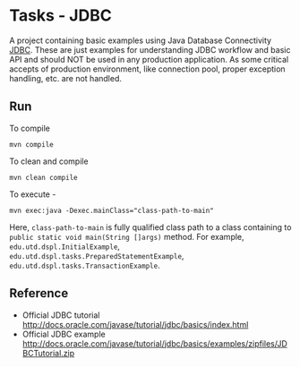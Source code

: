 # Tasks - JDBC 

A project containing basic examples using Java Database Connectivity [JDBC](http://en.wikipedia.org/wiki/Java_Database_Connectivity). 
These are just examples for understanding JDBC workflow and basic API and should NOT be used in any production application. 
As some critical accepts of production environment, like connection pool, proper exception handling, etc. are not handled.

## Run

To compile 

    mvn compile 

To clean and compile 

    mvn clean compile

To execute - 

    mvn exec:java -Dexec.mainClass="class-path-to-main"

Here, `class-path-to-main` is fully qualified class path to a class containing to `public static void main(String []args)` method. For example, `edu.utd.dspl.InitialExample`, `edu.utd.dspl.tasks.PreparedStatementExample`, `edu.utd.dspl.tasks.TransactionExample`. 

## Reference 

- Official JDBC tutorial <http://docs.oracle.com/javase/tutorial/jdbc/basics/index.html>
- Official JDBC example <http://docs.oracle.com/javase/tutorial/jdbc/basics/examples/zipfiles/JDBCTutorial.zip>
